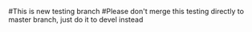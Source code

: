 #This is new testing branch
#Please don't merge this testing directly to master branch, just do it to devel instead
